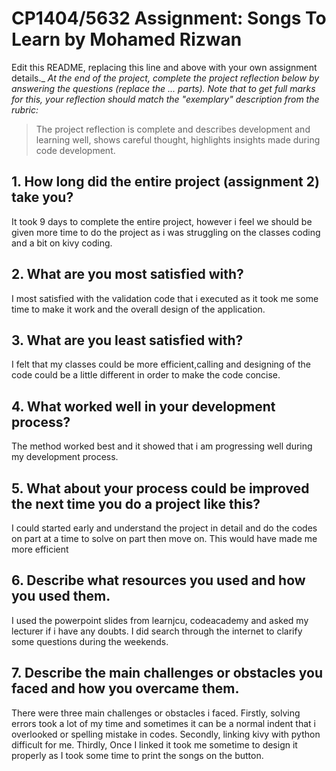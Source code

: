 # CP1404/5632 Assignment: Songs To Learn by Mohamed Rizwan

Edit this README, replacing this line and above with your own assignment details._
_At the end of the project, complete the project reflection below by answering the questions (replace the ... parts)._
_Note that to get full marks for this, your reflection should match the "exemplary" description from the rubric:_

> The project reflection is complete and describes development and learning well, shows careful thought, highlights insights made during code development.


## 1. How long did the entire project (assignment 2) take you?
It took 9 days to complete the entire project, however i feel we should be given more time to do the project as i was struggling on the classes coding and a bit on kivy coding.


## 2. What are you most satisfied with?
I most satisfied with the validation code that i executed as it took me some time to make it work and the overall design of the application.

## 3. What are you least satisfied with?
I felt that my classes could be more efficient,calling and  designing of the code could be a little different in order to make the code concise. 

## 4. What worked well in your development process?
The method worked best and it showed that i am progressing well during my development process.

## 5. What about your process could be improved the next time you do a project like this?
I could started early and understand the project in detail and do the codes on part at a time to solve on part then move on. This would have made me more efficient

## 6. Describe what resources you used and how you used them.
I used the powerpoint slides from learnjcu, codeacademy and asked my lecturer if i have any doubts.
I did search through the internet to clarify some questions during the weekends.

## 7. Describe the main challenges or obstacles you faced and how you overcame them.
There were three main challenges or obstacles i faced. 
Firstly, solving errors took a lot of my time and sometimes it can be a normal indent that i overlooked or spelling mistake in codes.
Secondly, linking kivy with python difficult for me. 
Thirdly, Once I linked it took me sometime to design it properly as I took some time to print the songs on the button.



